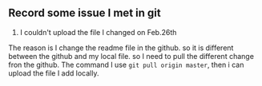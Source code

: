 
## Record some issue I met in git

1. I couldn't upload the file I changed on Feb.26th

The reason is I change the readme file in the github. so it is different between the github and my local file.
so I need to pull the different change fron the github.
The command I use `git pull origin master`, then i can upload the file I add locally.

